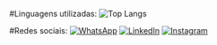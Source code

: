 #Linguagens utilizadas:
![Top Langs](https://github-readme-stats.vercel.app/api/top-langs/?username=jvdsmc&layout=compact)

#Redes sociais:
[![WhatsApp](https://img.shields.io/badge/WhatsApp-25D366?style=for-the-badge&logo=whatsapp&logoColor=white)](https://wa.me/5528999276807)
[![LinkedIn](https://img.shields.io/badge/LinkedIn-0077B5?style=for-the-badge&logo=linkedin&logoColor=white)](https://www.linkedin.com/in/jo%C3%A3o-victor-de-salles-9a4b51269/)
[![Instagram](https://img.shields.io/badge/Instagram-E4405F?style=for-the-badge&logo=instagram&logoColor=white)](https://www.instagram.com/jvdsmc)

